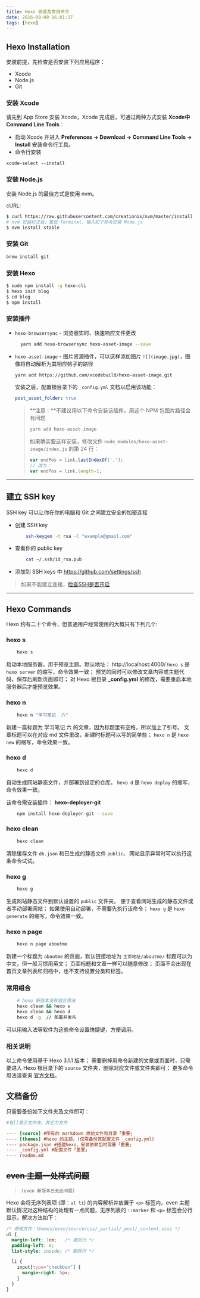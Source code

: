 ```yaml
---
title: Hexo 安装及常用命令
date: 2016-08-09 16:01:37
tags: [hexo]
---
```


## Hexo Installation

安装前提，先检查是否安装下列应用程序：

- Xcode
- Node.js
- Git

### 安装 Xcode

请先到 App Store 安装 Xcode，Xcode 完成后，可通过两种方式安装 **Xcode中Command Line Tools**：

- 启动 Xcode 并进入 **Preferences -> Download -> Command Line Tools -> Install** 安装命令行工具。
- 命令行安装

```
xcode-select --install
```

<!-- more -->

### 安装 Node.js

安装 Node.js 的最佳方式是使用 nvm。

cURL:

``` bash
$ curl https://raw.githubusercontent.com/creationix/nvm/master/install.sh | sh
# nvm 安装好之后，重启 Terminal，输入如下命令安装 Node.js
$ nvm install stable
```

### 安装 Git

``` bash
brew install git
```

### 安装 Hexo
``` bash
$ sudo npm install -g hexo-cli
$ hexo init blog
$ cd blog
$ npm install
```

### 安装插件

- `hexo-browsersync` - 浏览器实时、快速响应文件更改

  ``` bash
    yarn add hexo-browsersync hexo-asset-image --save
  ```

- `hexo-asset-image` - 图片资源插件，可以这样添加图片 `![](image.jpg)`，图像将自动解析为其相应帖子的路径

  ```bash
  yarn add https://github.com/xcodebuild/hexo-asset-image.git
  ```

  安装之后，配置根目录下的 `_config.yml` 文档以启用该功能：

  ```yaml
  post_asset_folder: true
  ```

  > **注意：**不建议用以下命令安装该插件，用这个 NPM 包图片路径会有问题
  >
  > ```bash
  > yarn add hexo-asset-image
  >```
  >
  > 如果确实要这样安装，修改文件 `node_modules/hexo-asset-image/index.js` 的第 24 行：
  >
  > ```javascript
  > var endPos = link.lastIndexOf('.');
  > // 改为：
  > var endPos = link.length-1;
  > ```

---

## 建立 SSH key

SSH key 可以让你在你的电脑和 Git 之间建立安全的加密连接

- 创建 SSH key

    ``` bash
        ssh-keygen -t rsa -C "example@gmail.com"
    ```
- 查看你的 public key

    ``` bash
        cat ~/.ssh/id_rsa.pub
    ```

- 添加到 SSH keys 中 <https://github.com/settings/ssh>

> 如果不能建立连接，[检查SSH是否开启][links-1]

[links-1]: /2016/11/14/ssh-on-and-off-in-Terminal/

---

## Hexo Commands

Hexo 约有二十个命令，但普通用户经常使用的大概只有下列几个:

### hexo s

``` bash
    hexo s
```

启动本地服务器，用于预览主题。默认地址： http://localhost:4000/
`hexo s` 是 `hexo server` 的缩写，命令效果一致；
预览的同时可以修改文章内容或主题代码，保存后刷新页面即可；
对 Hexo 根目录 **_config.yml** 的修改，需要重启本地服务器后才能预览效果。


### hexo n

``` bash
    hexo n "学习笔记  六"
```

新建一篇标题为 学习笔记 六 的文章，因为标题里有空格，所以加上了引号。
文章标题可以在对应 md 文件里改，新建时标题可以写的简单些；
`hexo n` 是 `hexo new` 的缩写，命令效果一致。

### hexo d

``` bash
    hexo d
```

自动生成网站静态文件，并部署到设定的仓库。
`hexo d` 是 `hexo deploy` 的缩写，命令效果一致。

该命令需安装插件： **hexo-deployer-git**

``` bash
    npm install hexo-deployer-git --save
```

### hexo clean

``` bash
    hexo clean
```

清除缓存文件 `db.json` 和已生成的静态文件 `public。`
网站显示异常时可以执行这条命令试试。

### hexo g

``` bash
    hexo g
```

生成网站静态文件到默认设置的 `public` 文件夹。
便于查看网站生成的静态文件或者手动部署网站；
如果使用自动部署，不需要先执行该命令；
`hexo g` 是 `hexo generate` 的缩写，命令效果一致。

### hexo n page

``` bash
    hexo n page aboutme
```

新建一个标题为 `aboutme` 的页面，默认链接地址为 `主页地址/aboutme/`
标题可以为中文，但一般习惯用英文；
页面标题和文章一样可以随意修改；
页面不会出现在首页文章列表和归档中，也不支持设置分类和标签。

### 常用组合

``` bash
    # hexo 新版本没有组合用法
    hexo clean && hexo s
    hexo clean && hexo d
    hexo d -g  // 部署并发布
```

可以用输入法等软件为这些命令设置快捷键，方便调用。

### 相关说明

以上命令使用基于 Hexo 3.1.1 版本；
需要删掉用命令新建的文章或页面时，只需要进入 Hexo 根目录下的 `source` 文件夹，删除对应文件或文件夹即可；
更多命令用法请查询 [官方文档](https://hexo.io/zh-cn/docs/commands.html)。

## 文档备份

只需要备份如下文件夹及文件即可：

```ini
#有[]表示文件夹，其它为文件

---- [source] #所有的 markdown 原始文件和目录「重要」
---- [themes] #hexo 的主题，(仅需备份其配置文件 _config.yml)
---- package.json #搭建hexo，安装依赖包时需要「重要」
---- _config.yml #配置文件「重要」
---- readme.md
```

## ~~even 主题一处样式问题~~

> `(even 新版本已无此问题)`

Hexo 会将无序列表项 (即：`ul li`) 的内容解析并放置于 `<p>` 标签内，even 主题默认情况对这种结构的处理有一点问题，无序列表的 `::marker` 和 `<p>` 标签会分行显示，解决方法如下：

```css
/* 修改文件：themes/even/source/css/_partial/_post/_content.scss */
ul {
  margin-left: 1em;   /* 增加行 */
  padding-left: 0;
  list-style: inside; /* 删除行 */

  li {
    input[type="checkbox"] {
      margin-right: 5px;
    }
  }
}
```
